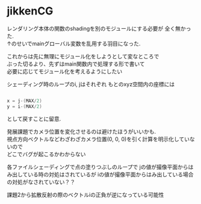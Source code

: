 # jikkenCG

レンダリング本体の関数のshadingを別のモジュールにする必要が
全く無かった.  
↑のせいでmainグローバル変数を乱用する羽目になった.  

これからは先に無理にモジュール化をしようとして変なところで  
ぶった切るより、先ずはmain関数内で処理する形で書いて  
必要に応じてモジュール化を考えるようにしたい  

シェーディング時のループのi, jはそれぞれ
もとのxyz空間内の座標には

```c

x = j-(MAX/2)
y = i-(MAX/2)

```

として戻すことに留意.  

発展課題でカメラ位置を変化させるのは避けたほうがいいかも.  
視点方向ベクトルなどわざわざカメラ位置(0, 0, 0)を引く計算を明示化していないので  
どこでバグが起こるかわからない  


各ファイルシェーディングで点の塗りつぶしのループで
jの値が撮像平面からはみ出している時の対処はされているが
iの値が撮像平面からはみ出している場合の対処がなされていない？？    


課題2から拡散反射の際のベクトルiの正負が逆になっている可能性  
